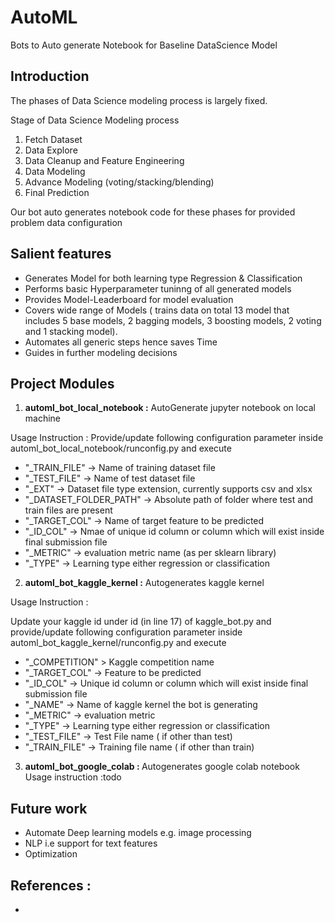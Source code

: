 # AutoML
Bots to Auto generate Notebook for Baseline DataScience Model 

## Introduction 
The phases of Data Science modeling process is largely fixed. 

Stage of Data Science Modeling process 
1. Fetch Dataset 
2. Data Explore 
3. Data Cleanup and Feature Engineering 
4. Data Modeling 
5. Advance Modeling  (voting/stacking/blending)
6. Final Prediction  

Our bot auto generates notebook code for these phases for provided problem data configuration 

## Salient features 
- Generates Model for both learning type Regression & Classification 
- Performs basic Hyperparameter tuninng of all generated models  
- Provides Model-Leaderboard for model evaluation 
- Covers wide range of Models ( trains data  on total 13 model that includes  5 base models,  2 bagging models, 3 boosting models,  2 voting and  1 stacking model). 
- Automates all generic steps hence saves Time  
- Guides in further modeling decisions

## Project Modules 

1. <B> automl_bot_local_notebook :</B> AutoGenerate jupyter notebook on local machine

Usage Instruction : Provide/update following configuration parameter inside automl_bot_local_notebook/runconfig.py and execute

- "_TRAIN_FILE" ->  Name of training dataset file
- "_TEST_FILE" ->  Name of test dataset file
- "_EXT" -> Dataset file type extension, currently supports csv and xlsx 
- "_DATASET_FOLDER_PATH" -> Absolute path of folder where test and train files are present
- "_TARGET_COL" ->  Name of target feature to be predicted
- "_ID_COL" ->  Nmae of unique id column or column which will exist inside final submission file 
- "_METRIC" ->  evaluation metric name (as per sklearn library)
- "_TYPE"  -> Learning type either regression  or classification
		  

2.  <B>automl_bot_kaggle_kernel :</B> Autogenerates kaggle kernel 

Usage Instruction : 

Update your  kaggle id under id (in line 17) of kaggle_bot.py and provide/update following configuration parameter inside automl_bot_kaggle_kernel/runconfig.py and execute

- "_COMPETITION" >  Kaggle competition name
- "_TARGET_COL" ->  Feature to be predicted
- "_ID_COL" -> Unique id column or column which will exist inside final submission file
- "_NAME" -> Name of kaggle kernel  the bot is generating 
- "_METRIC" ->  evaluation metric
- "_TYPE" ->  Learning type either regression  or classification
- "_TEST_FILE" ->  Test File name ( if other than test)
- "_TRAIN_FILE" -> Training file name ( if other than train)


             

3.  <B>automl_bot_google_colab : </B> Autogenerates google colab notebook
  Usage instruction :todo



## Future work 
- Automate Deep learning models e.g. image processing
- NLP i.e support for text features
- Optimization 

## References :
-  
